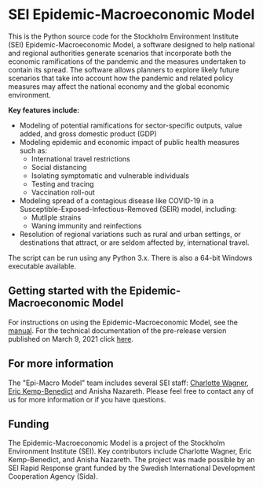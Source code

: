 # SEI Epidemic-Macroeconomic Model
This is the Python source code for the Stockholm Environment Institute (SEI) Epidemic-Macroeconomic Model, a software designed to help national and regional authorities generate scenarios that incorporate both the economic ramifications of the pandemic and the measures undertaken to contain its spread. The software allows planners to explore likely future scenarios that take into account how the pandemic and related policy measures may affect the national economy and the global economic environment.

**Key features include:**
   * Modeling of potential ramifications for sector-specific outputs, value added, and gross domestic product (GDP)
   * Modeling epidemic and economic impact of public health measures such as:
     * International travel restrictions
     * Social distancing
     * Isolating symptomatic and vulnerable individuals
     * Testing and tracing 
     * Vaccination roll-out
  * Modeling spread of a contagious disease like COVID-19 in a Susceptible-Exposed-Infectious-Removed (SEIR) model, including:
     * Mutliple strains
     * Waning immunity and reinfections
  * Resolution of regional variations such as rural and urban settings, or destinations that attract, or are seldom affected by, international travel.

The script can be run using any Python 3.x. There is also a 64-bit Windows executable available.

## Getting started with the Epidemic-Macroeconomic Model

For instructions on using the Epidemic-Macroeconomic Model, see the [manual](https://github.com/ccwagner/epi-macro-model-documentation/blob/main/epi-macro-model-documentation.pdf). For the technical documentation of the pre-release version published on March 9, 2021 click [here](https://github.com/ccwagner/epi-macro-model-documentation/blob/main/epi-macro-model-manual_Appendix1-Technical-documentation_09032021.pdf).

## For more information

The "Epi-Macro Model" team includes several SEI staff: [Charlotte Wagner](mailto:charlotte.wagner@sei.org), [Eric Kemp-Benedict](mailto:eric.kemp-benedict@sei.org) and Anisha Nazareth. Please feel free to contact any of us for more information or if you have questions.

## Funding 
The Epidemic-Macroeconomic Model is a project of the Stockholm Environment Institute (SEI). Key contributors include Charlotte Wagner, Eric Kemp-Benedict, and Anisha Nazareth. The project was made possible by an SEI Rapid Response grant funded by the Swedish International Development Cooperation Agency (Sida).
